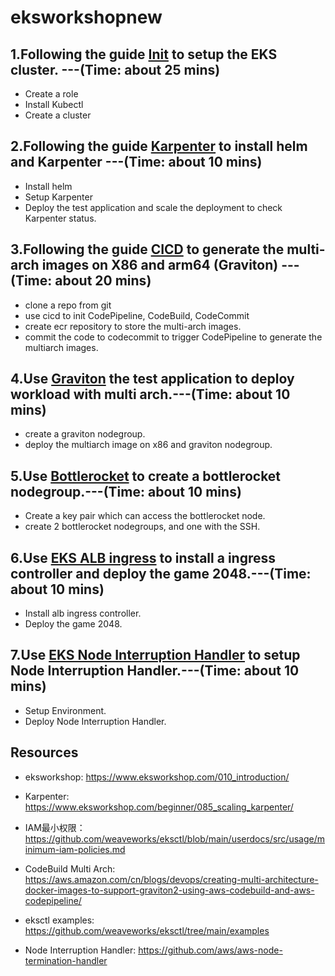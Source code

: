 # eksworkshopnew
## 1.Following the guide [Init](Init.MD) to setup the EKS cluster. ---(Time: about 25 mins)
* Create a role
* Install Kubectl
* Create a cluster
## 2.Following the guide [Karpenter](Karpenter.MD) to install helm and Karpenter ---(Time: about 10 mins)
* Install helm
* Setup Karpenter
* Deploy the test application and scale the deployment to check Karpenter status.
 
## 3.Following the guide [CICD](CICD.MD) to generate the multi-arch images on X86 and arm64 (Graviton)  ---(Time: about 20 mins)
* clone a repo from git
* use cicd to init CodePipeline, CodeBuild, CodeCommit
* create ecr repository to store the multi-arch images.
* commit the code to codecommit to trigger CodePipeline to generate the multiarch images.

## 4.Use [Graviton](Graviton.MD) the test application to deploy workload with multi arch.---(Time: about 10 mins)
* create a graviton nodegroup.
* deploy the multiarch image on x86 and graviton nodegroup.


## 5.Use [Bottlerocket](Bottlerocket.MD) to create a bottlerocket nodegroup.---(Time: about 10 mins)
* Create a key pair which can access the bottlerocket node.
* create 2 bottlerocket nodegroups, and one with the SSH.

## 6.Use [EKS ALB ingress](Alb-ingress.MD) to install a ingress controller and deploy the game 2048.---(Time: about 10 mins)
* Install alb ingress controller.
* Deploy the game 2048.

## 7.Use [EKS Node Interruption Handler](Node-Interruption-Handler-IMDS.MD) to setup Node Interruption Handler.---(Time: about 10 mins)
* Setup Environment.
* Deploy Node Interruption Handler.

## Resources
* eksworkshop: https://www.eksworkshop.com/010_introduction/

* Karpenter: https://www.eksworkshop.com/beginner/085_scaling_karpenter/

* IAM最小权限：https://github.com/weaveworks/eksctl/blob/main/userdocs/src/usage/minimum-iam-policies.md

* CodeBuild Multi Arch: https://aws.amazon.com/cn/blogs/devops/creating-multi-architecture-docker-images-to-support-graviton2-using-aws-codebuild-and-aws-codepipeline/

* eksctl examples: https://github.com/weaveworks/eksctl/tree/main/examples

* Node Interruption Handler: https://github.com/aws/aws-node-termination-handler
